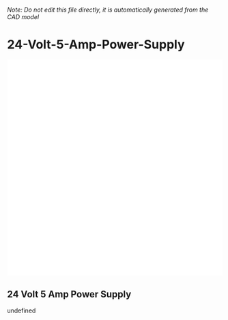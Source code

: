 ###### Note: Do not edit this file directly, it is automatically generated from the CAD model

# 24-Volt-5-Amp-Power-Supply

![](/project.svg)

## 24 Volt 5 Amp Power Supply


undefined



